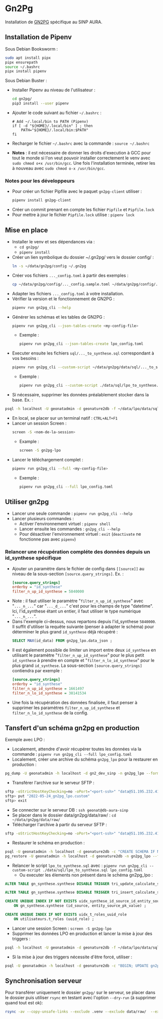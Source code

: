 # Gn2Pg

Installation de [GN2PG](https://github.com/lpoaura/GN2PG) spécifique au SINP AURA.

## Installation de Pipenv

Sous Debian Booksworm :
```bash
sudo apt install pipx
pipx ensurepath
source ~/.bashrc
pipx install pipenv
```

Sous Debian Buster :
- Installer Pipenv au niveau de l'utilisateur :
    ```bash
    cd gn2pg/
    pip3 install --user pipenv
    ```

- Ajouter le code suivant au fichier `~/.bashrc` :
    ```
    # Add ~/.local/bin to PATH (Pipenv)
    if [ -d "${HOME}/.local/bin" ] ; then
        PATH="${HOME}/.local/bin:$PATH"
    fi
    ```
- Recharger le fichier `~/.bashrc` avec la commande : `source ~/.bashrc`
- **Notes** : il est nécessaire de donner les droits d'execution à GCC pour
tout le monde si l'on veut pouvoir installer correctement le venv
avec `sudo chmod o+x /usr/bin/gcc`. Une fois l'installation terminée,
retirer les à nouveau avec  `sudo chmod o-x /usr/bin/gcc`.

### Notes pour les développeurs
  * Pour créer un fichier Pipfile avec le paquet `gn2pg-client` utiliser :
    ```bash
    pipenv install gn2pg-client
    ```
  * Créer un commit prenant en compte les fichier `Pipfile` et `Pipfile.lock`
  * Pour mettre à jour le fichier `Pipfile.lock` utilise : `pipenv lock`

## Mise en place

- Installer le venv et ses dépendances via :
  - `cd gn2pg/`
  - `pipenv install`
- Créer un lien symbolique du dossier ~/.gn2pg/ vers le dossier config/ :
    ```bash
    ln -s ~/data/gn2pg/config ~/.gn2pg
    ```
- Créer vos fichiers `..._config.toml` à partir des exemples :
    ```bash
    cp ~/data/gn2pg/config/..._config.sample.toml ~/data/gn2pg/config/..._config.toml
    ```
- Adapter les fichiers `..._config.toml` à votre installation.
- Vérifier la version et le fonctionnement de GN2PG :
    ```bash
    pipenv run gn2pg_cli --help
    ```
- Générer les schémas et les tables de GN2PG :
    ```bash
    pipenv run gn2pg_cli --json-tables-create <my-config-file>
    ```
    - Exemple :
        ```bash
        pipenv run gn2pg_cli --json-tables-create lpo_config.toml
        ```
- Executer ensuite les fichiers `sql/..._to_synthese.sql` correspondant à vos besoins :
    ```bash
    pipenv run gn2pg_cli --custom-script ~/data/gn2pg/data/sql/..._to_synthese.sql <my-config-file>
    ```
    - Exemple :
        ```bash
        pipenv run gn2pg_cli --custom-script ./data/sql/lpo_to_synthese.sql lpo_config.toml
        ```
- Si nécessaire, supprimer les données préalablement stocker dans la base. Ex. :
```bash
psql -h localhost -U geonatadmin -d geonature2db -f ~/data/lpo/data/sql/update/001_delete_all_lpo_data.sql
```
- En local, se placer sur un terminal natif : `CTRL+ALT+F1`
- Lancer un session Screen :
    ```bash
    screen -S <nom-de-la-session>
    ```
    - Example :
        ```bash
        screen -S gn2pg-lpo
        ```
- Lancer le téléchargement complet :
    ```bash
    pipenv run gn2pg_cli --full <my-config-file>
    ```
    - Exemple :
        ```bash
        pipenv run gn2pg_cli --full lpo_config.toml
        ```

## Utiliser gn2pg

- Lancer une seule commande : `pipenv run gn2pg_cli --help`
- Lancer plusieurs commandes :
  - Activer l'environnement virtuel : `pipenv shell`
  - Lancer ensuite les commandes : `gn2pg_cli --help`
  - Pour désactiver l'environnement virtuel :
  `exit` (`deactivate` ne fonctionne pas avec `pipenv`)

### Relancer une récupération compléte des données depuis un id_synthese spécifique

- Ajouter un paramètre dans le fichier de config dans `[[source]]` au niveau de la sous-section `[source.query_strings]`. Ex. :
    ```ini
    [source.query_strings]
    orderby = "id_synthese"
    filter_n_up_id_synthese = 5840000
    ```
- Note : il faut utiliser le paramètre "`filter_n_up_id_synthese`" avec "`..._n_...`" car "`..._d_...`" c'est pour les champs de type "datetime". Ici, l'id_synthese étant un entier, il faut utiliser le type numérique "`..._n_...`".
- Dans l'exemple ci-dessus, nous repartons depuis l'id_synthese `5840000`. Il suffit d'utiliser la requête suivante (penser à adapter le schéma) pour déterminer le plus grand `id_synthese` déjà récupéré :
    ```sql
    SELECT MAX(id_data) FROM gn2pg_lpo.data_json ;
    ```
- Il est également possible de limiter un import entre deux `id_synthese` en utilisant le paramètre "`filter_n_up_id_synthese`" pour le plus petit `id_synthese` à prendre en compte et "`filter_n_lo_id_synthese`" pour le plus grand `id_synthese`. La sous-section `[source.query_strings]` contiendra par exemple :
    ```ini
    [source.query_strings]
    orderby = "id_synthese"
    filter_n_up_id_synthese = 1661497
    filter_n_lo_id_synthese = 38141534
    ```
- Une fois la récupération des données finalisée, il faut penser à supprimer les paramètres `filter_n_up_id_synthese` et `filter_n_lo_id_synthese` de la config.


## Tansfert d'un schéma gn2pg en production

Exemple avec LPO :
- Localement, attendre d'avoir récupérer toutes les données via la commande : `pipenv run gn2pg_cli --full lpo_config.toml`
- Localement, créer une archive du schéma `gn2pg_lpo` pour la restaurer en production :
```bash
pg_dump -U geonatadmin -h localhost -d gn2_dev_sinp -n gn2pg_lpo --format=c --compress=9 --file="$(date --iso-8601=date)_gn2pg_lpo.custom"
```
- Transférer l'archive sur le serveur SFTP :
```bash
sftp -oStrictHostKeyChecking=no -oPort="<port-ssh>" "data@51.195.232.41:/lpo/"
sftp> put "2022-05-24_gn2pg_lpo.custom"
sftp> exit
```
- Se connecter sur le serveur DB : `ssh geonat@db-aura-sinp`
- Se placer dans le dossier data/gn2pg/data/raw/ : `cd ~/data/gn2pg/data/raw/`
- Télécharger l'archive à partir du serveur SFTP :
```bash
sftp -oStrictHostKeyChecking=no -oPort="<port-ssh>" "data@51.195.232.41:/lpo/2022-05-24_gn2pg_lpo.custom" "2022-05-24_gn2pg_lpo.custom"
```
- Restaurer le schéma en production :
```bash
psql -U geonatadmin -h localhost -d geonature2db -c "CREATE SCHEMA IF NOT EXISTS gn2pg_lpo AUTHORIZATION geonatadmin;"
pg_restore -U geonatadmin -h localhost -d geonature2db -n gn2pg_lpo --format=c --jobs 6 "$(date --iso-8601=date)_gn2pg_lpo.custom"
```
- Relancer le script `lpo_to_synthese.sql` avec : `pipenv run gn2pg_cli --custom-script ./data/sql/lpo_to_synthese.sql lpo_config.toml`
    - Ou executer les élements non présent dans le schéma gn2pg_lpo :
```sql
ALTER TABLE gn_synthese.synthese DISABLE TRIGGER tri_update_calculate_sensitivity ;

ALTER TABLE gn_synthese.synthese DISABLE TRIGGER tri_insert_calculate_sensitivity ;

CREATE UNIQUE INDEX IF NOT EXISTS uidx_synthese_id_source_id_entity_source_pk_value
    ON gn_synthese.synthese (id_source, entity_source_pk_value) ;

CREATE UNIQUE INDEX IF NOT EXISTS uidx_t_roles_uuid_role
    ON utilisateurs.t_roles (uuid_role) ;
```
- Lancer une session Screen : `screen -S gn2pg-lpo`
- Supprimer les données LPO en production et lancer la mise à jour des triggers :
```bash
psql -h localhost -U geonatadmin -d geonature2db -f ~/data/lpo/data/sql/update/001_delete_all_lpo_data.sql
```
- Si la mise à jour des triggers nécessite d'être forcé, utiliser :
```bash
psql -U geonatadmin -h localhost -d geonature2db -c "BEGIN; UPDATE gn2pg_lpo.data_json SET id_data = id_data; COMMIT;"
```

## Synchronisation serveur

Pour transférer uniquement le dossier `gn2pg/` sur le serveur, se placer dans le dossier puis utiliser `rsync` en testant avec l'option `--dry-run` (à supprimer quand tout est ok):

```bash
rsync -av --copy-unsafe-links --exclude .venv --exclude data/raw/  --exclude config/log/ --exclude *_config.toml --exclude .gitignore ./ geonat@<ip-serveur>:~/data/gn2pg/ --dry-run
```
